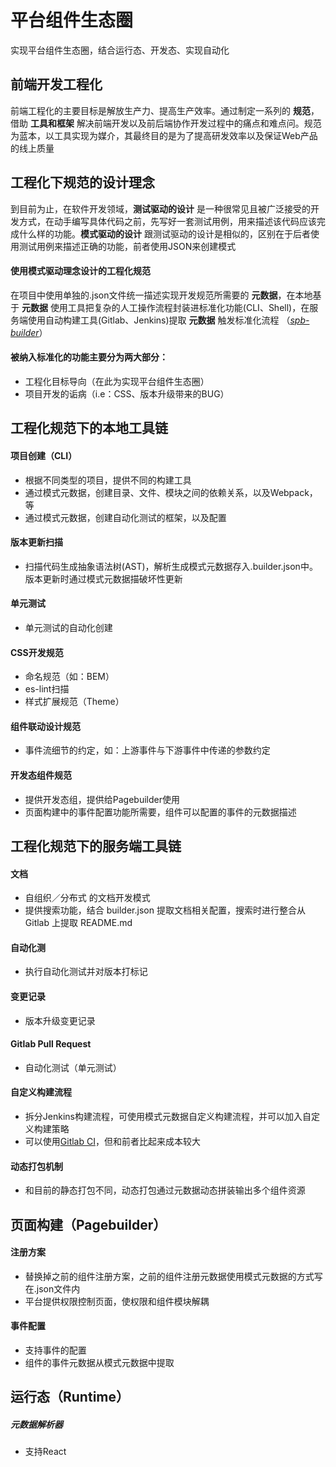 
# 平台组件生态圈
实现平台组件生态圈，结合运行态、开发态、实现自动化

前端开发工程化
-----------
前端工程化的主要目标是解放生产力、提高生产效率。通过制定一系列的 **规范**，借助 **工具和框架** 解决前端开发以及前后端协作开发过程中的痛点和难点问。规范为蓝本，以工具实现为媒介，其最终目的是为了提高研发效率以及保证Web产品的线上质量

工程化下规范的设计理念
-----------

到目前为止，在软件开发领域，**测试驱动的设计** 是一种很常见且被广泛接受的开发方式，在动手编写具体代码之前，先写好一套测试用例，用来描述该代码应该完成什么样的功能。**模式驱动的设计** 跟测试驱动的设计是相似的，区别在于后者使用测试用例来描述正确的功能，前者使用JSON来创建模式

#### 使用模式驱动理念设计的工程化规范
在项目中使用单独的.json文件统一描述实现开发规范所需要的 **元数据**，在本地基于 **元数据** 使用工具把复杂的人工操作流程封装进标准化功能(CLI、Shell)，在服务端使用自动构建工具(Gitlab、Jenkins)提取 **元数据** 触发标准化流程 （*[spb-builder](https://github.com/zygeilit/spb-builder)*）

#### 被纳入标准化的功能主要分为两大部分：
* 工程化目标导向（在此为实现平台组件生态圈）
* 项目开发的诟病（i.e：CSS、版本升级带来的BUG）

工程化规范下的本地工具链
-----------
#### 项目创建（CLI）
* 根据不同类型的项目，提供不同的构建工具
* 通过模式元数据，创建目录、文件、模块之间的依赖关系，以及Webpack，等
* 通过模式元数据，创建自动化测试的框架，以及配置

#### 版本更新扫描
* 扫描代码生成抽象语法树(AST)，解析生成模式元数据存入.builder.json中。版本更新时通过模式元数据描破坏性更新

#### 单元测试
* 单元测试的自动化创建

#### CSS开发规范
* 命名规范（如：BEM）
* es-lint扫描
* 样式扩展规范（Theme）

#### 组件联动设计规范
* 事件流细节的约定，如：上游事件与下游事件中传递的参数约定

#### 开发态组件规范
* 提供开发态组，提供给Pagebuilder使用
* 页面构建中的事件配置功能所需要，组件可以配置的事件的元数据描述

工程化规范下的服务端工具链
-----------
#### 文档
* 自组织／分布式 的文档开发模式
* 提供搜索功能，结合 builder.json 提取文档相关配置，搜索时进行整合从 Gitlab 上提取 README.md

#### 自动化测
* 执行自动化测试并对版本打标记

#### 变更记录
* 版本升级变更记录

#### Gitlab Pull Request
* 自动化测试（单元测试）

#### 自定义构建流程
* 拆分Jenkins构建流程，可使用模式元数据自定义构建流程，并可以加入自定义构建策略
* 可以使用[Gitlab CI](https://about.gitlab.com/features/gitlab-ci-cd/)，但和前者比起来成本较大

#### 动态打包机制
* 和目前的静态打包不同，动态打包通过元数据动态拼装输出多个组件资源

页面构建（Pagebuilder）
-----------
#### 注册方案
* 替换掉之前的组件注册方案，之前的组件注册元数据使用模式元数据的方式写在.json文件内
* 平台提供权限控制页面，使权限和组件模块解耦

#### 事件配置
* 支持事件的配置
* 组件的事件元数据从模式元数据中提取

运行态（Runtime）
-----------
##### 元数据解析器
* 支持React
